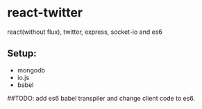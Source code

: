 # react-twitter
react(without flux), twitter, express, socket-io and es6

## Setup:
- mongodb
- io.js
- babel

##TODO:
add es6 babel transpiler and change client code to es6.
